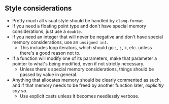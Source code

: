 ## Style considerations
- Pretty much all visual style should be handled by `clang-format`.
- If you need a floating point type and don't have special memory considerations, just use a `double`.
- If you need an integer that will never be negative and don't have special memory considerations, use an `unsigned int`.
    - This includes loop iterators, which should go `i`, `j`, `k`, etc. unless there's a good reason not to.
- If a function will modify one of its parameters, make that parameter a pointer to what's being modified, even if not strictly necessary. 
    - Unless there's special memory considerations, things should be passed by value in general.
- Anything that allocates memory should be clearly commented as such, and if that memory needs to be freed by another function later, *explicitly say so*.
    - Use explicit casts unless it becomes needlessly verbose.
